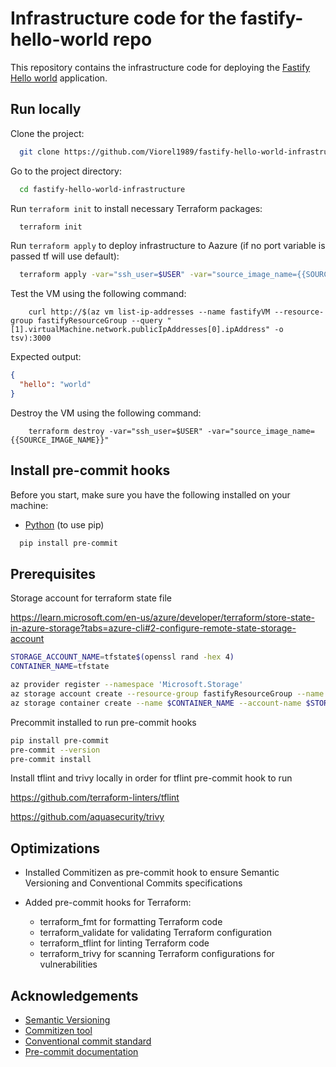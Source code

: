 # Infrastructure code for the fastify-hello-world repo
This repository contains the infrastructure code for deploying the [Fastify Hello world](https://github.com/Viorel1989/fastify-hello-world) application.


## Run locally

Clone the project:

```bash
  git clone https://github.com/Viorel1989/fastify-hello-world-infrastructure.git
```

Go to the project directory:

```bash
  cd fastify-hello-world-infrastructure
```

Run `terraform init` to install necessary Terraform packages:

```bash
  terraform init
```

Run `terraform apply` to deploy infrastructure to Aazure (if no port variable is passed tf will use default):

```bash
  terraform apply -var="ssh_user=$USER" -var="source_image_name={{SOURCE_IMAGE_NAME}}"
```

Test the VM using the following command:

```
    curl http://$(az vm list-ip-addresses --name fastifyVM --resource-group fastifyResourceGroup --query "[1].virtualMachine.network.publicIpAddresses[0].ipAddress" -o tsv):3000

```

Expected output:

```json
{
  "hello": "world"
}
```

Destroy the VM using the following command:

```
    terraform destroy -var="ssh_user=$USER" -var="source_image_name={{SOURCE_IMAGE_NAME}}"

```

## Install pre-commit hooks

Before you start, make sure you have the following installed on your machine:

- [Python](https://www.python.org/downloads/) (to use pip)

```bash
  pip install pre-commit
```

## Prerequisites

Storage account for terraform state file

https://learn.microsoft.com/en-us/azure/developer/terraform/store-state-in-azure-storage?tabs=azure-cli#2-configure-remote-state-storage-account

```bash
STORAGE_ACCOUNT_NAME=tfstate$(openssl rand -hex 4)
CONTAINER_NAME=tfstate

az provider register --namespace 'Microsoft.Storage'
az storage account create --resource-group fastifyResourceGroup --name $STORAGE_ACCOUNT_NAME --sku Standard_LRS --encryption-services blob
az storage container create --name $CONTAINER_NAME --account-name $STORAGE_ACCOUNT_NAME
```

Precommit installed to run pre-commit hooks

```bash
pip install pre-commit
pre-commit --version
pre-commit install
```
Install tflint and trivy locally in order for tflint pre-commit hook to run

https://github.com/terraform-linters/tflint

https://github.com/aquasecurity/trivy

## Optimizations

- Installed Commitizen as pre-commit hook to ensure Semantic Versioning and Conventional Commits specifications

- Added pre-commit hooks for Terraform:

    - terraform_fmt for formatting Terraform code
    - terraform_validate for validating Terraform configuration
    - terraform_tflint for linting Terraform code
    - terraform_trivy for scanning Terraform configurations for vulnerabilities

## Acknowledgements

- [Semantic Versioning](https://semver.org/)
- [Commitizen tool](https://commitizen-tools.github.io/commitizen/)
- [Conventional commit standard](https://www.conventionalcommits.org/)
- [Pre-commit documentation](https://pre-commit.com/)

